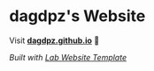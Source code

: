
# dagdpz's Website

Visit **[dagdpz.github.io](https://dagdpz.github.io)** 🚀

_Built with [Lab Website Template](https://greene-lab.gitbook.io/lab-website-template-docs)_

